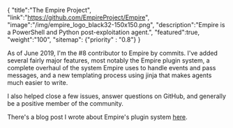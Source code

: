 {
    "title":"The Empire Project",
    "link":"https://github.com/EmpireProject/Empire",
    "image":"/img/empire_logo_black32-150x150.png",
    "description":"Empire is a PowerShell and Python post-exploitation agent.",
    "featured":true,
    "weight":"100",
    "sitemap": {"priority" : "0.8"}
}

As of June 2019, I'm the #8 contributor to Empire by commits. I've added several fairly major features, most notably the Empire plugin system, a complete overhaul of the system Empire uses to handle events and pass messages, and a new templating process using jinja that makes agents much easier to write.

I also helped close a few issues, answer questions on GitHub, and generally be a positive member of the community.

There's a blog post I wrote about Empire's plugin system [here](https://strikersecurity.com/blog/empire-plugins/).
